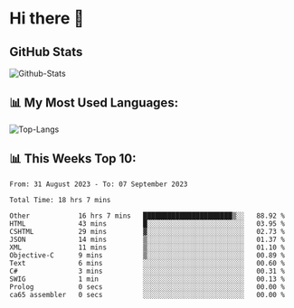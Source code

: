 # Hi there 👋

## GitHub Stats
![Github-Stats](https://github-readme-stats-sigma-five.vercel.app/api?username=ltorson&show_icons=true&theme=radical&count_private=true)

## 📊 My Most Used Languages:
![Top-Langs](https://github-readme-stats-sigma-five.vercel.app/api/top-langs/?username=LTorson&layout=compact&langs_count=10)

## 📊 This Weeks Top 10:
<!--START_SECTION:waka-->

```text
From: 31 August 2023 - To: 07 September 2023

Total Time: 18 hrs 7 mins

Other            16 hrs 7 mins   ██████████████████████▒░░   88.92 %
HTML             43 mins         █░░░░░░░░░░░░░░░░░░░░░░░░   03.95 %
CSHTML           29 mins         ▓░░░░░░░░░░░░░░░░░░░░░░░░   02.73 %
JSON             14 mins         ▒░░░░░░░░░░░░░░░░░░░░░░░░   01.37 %
XML              11 mins         ▒░░░░░░░░░░░░░░░░░░░░░░░░   01.10 %
Objective-C      9 mins          ▒░░░░░░░░░░░░░░░░░░░░░░░░   00.89 %
Text             6 mins          ░░░░░░░░░░░░░░░░░░░░░░░░░   00.60 %
C#               3 mins          ░░░░░░░░░░░░░░░░░░░░░░░░░   00.31 %
SWIG             1 min           ░░░░░░░░░░░░░░░░░░░░░░░░░   00.13 %
Prolog           0 secs          ░░░░░░░░░░░░░░░░░░░░░░░░░   00.00 %
ca65 assembler   0 secs          ░░░░░░░░░░░░░░░░░░░░░░░░░   00.00 %
```

<!--END_SECTION:waka-->
